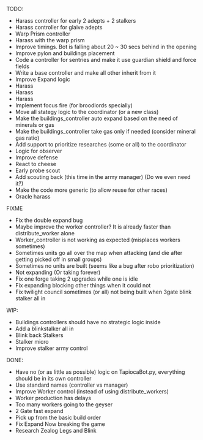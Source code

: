 TODO:
 - Harass controller for early 2 adepts + 2 stalkers
 - Harass controller for glaive adepts
 - Warp Prism controller
 - Harass with the warp prism
 - Improve timings. Bot is falling about 20 ~ 30 secs behind in the opening
 - Improve pylon and buildings placement
 - Code a controller for sentries and make it use guardian shield and force fields
 - Write a base controller and make all other inherit from it
 - Improve Expand logic
 - Harass
 - Harass
 - Harass
 - Implement focus fire (for broodlords specially)
 - Move all stategy logic to the coordinator (or a new class)
 - Make the buildings_controller auto expand based on the need of minerals or gas
 - Make the buildings_controller take gas only if needed (consider mineral gas ratio)
 - Add support to prioritize researches (some or all) to the coordinator
 - Logic for observer
 - Improve defense
 - React to cheese
 - Early probe scout
 - Add scouting back (this time in the army manager) (Do we even need it?)
 - Make the code more generic (to allow reuse for other races)
 - Oracle harass
 
FIXME
 - Fix the double expand bug
 - Maybe improve the worker controller? It is already faster than distribute_worker alone
 - Worker_controller is not working as expected (misplaces workers sometimes)
 - Sometimes units go all over the map when attacking (and die after getting picked off in small groups)
 - Sometimes no units are built (seems like a bug after robo prioritization)
 - Not expanding (Or taking forever)
 - Fix one forge taking 2 upgrades while one is idle
 - Fix expanding blocking other things when it could not
 - Fix twilight council sometimes (or all) not being built when 3gate blink stalker all in

WIP:
 - Buildings controllers should have no strategic logic inside
 - Add a blinkstalker all in
 - Blink back Stalkers
 - Stalker micro
 - Improve stalker army control

DONE:
 - Have no (or as little as possible) logic on TapiocaBot.py, everything should be in its own controller
 - Use standard names (controller vs manager)
 - Improve Worker control (instead of using distribute_workers)
 - Worker production has delays
 - Too many workers going to the geyser
 - 2 Gate fast expand
 - Pick up from the basic build order
 - Fix Expand Now breaking the game
 - Research Zealog Legs and Blink
